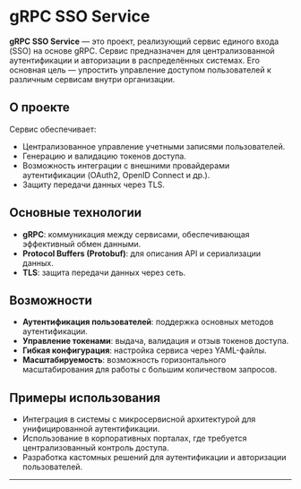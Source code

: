 # gRPC SSO Service

**gRPC SSO Service** — это проект, реализующий сервис единого входа (SSO) на основе gRPC. Сервис предназначен для централизованной аутентификации и авторизации в распределённых системах. Его основная цель — упростить управление доступом пользователей к различным сервисам внутри организации.

## О проекте

Сервис обеспечивает:
- Централизованное управление учетными записями пользователей.
- Генерацию и валидацию токенов доступа.
- Возможность интеграции с внешними провайдерами аутентификации (OAuth2, OpenID Connect и др.).
- Защиту передачи данных через TLS.

## Основные технологии
- **gRPC**: коммуникация между сервисами, обеспечивающая эффективный обмен данными.
- **Protocol Buffers (Protobuf)**: для описания API и сериализации данных.
- **TLS**: защита передачи данных через сеть.

## Возможности

- **Аутентификация пользователей**: поддержка основных методов аутентификации.
- **Управление токенами**: выдача, валидация и отзыв токенов доступа.
- **Гибкая конфигурация**: настройка сервиса через YAML-файлы.
- **Масштабируемость**: возможность горизонтального масштабирования для работы с большим количеством запросов.

## Примеры использования

- Интеграция в системы с микросервисной архитектурой для унифицированной аутентификации.
- Использование в корпоративных порталах, где требуется централизованный контроль доступа.
- Разработка кастомных решений для аутентификации и авторизации пользователей.
  
---
